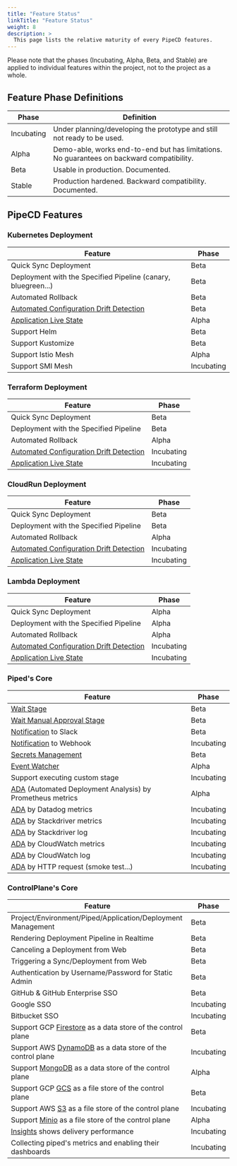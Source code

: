 ```yaml
---
title: "Feature Status"
linkTitle: "Feature Status"
weight: 8
description: >
  This page lists the relative maturity of every PipeCD features.
---
```


Please note that the phases (Incubating, Alpha, Beta, and Stable) are applied to individual features within the project, not to the project as a whole.

## Feature Phase Definitions

| Phase | Definition |
|-|-|
| Incubating | Under planning/developing the prototype and still not ready to be used. |
| Alpha | Demo-able, works end-to-end but has limitations. No guarantees on backward compatibility. |
| Beta | Usable in production. Documented. |
| Stable | Production hardened. Backward compatibility. Documented. |

## PipeCD Features

### Kubernetes Deployment

| Feature | Phase |
|-|-|
| Quick Sync Deployment | Beta |
| Deployment with the Specified Pipeline (canary, bluegreen...) | Beta |
| Automated Rollback | Beta |
| [Automated Configuration Drift Detection](/docs/user-guide/configuration-drift-detection/) | Beta |
| [Application Live State](/docs/user-guide/application-live-state/) | Alpha |
| Support Helm | Beta |
| Support Kustomize | Beta |
| Support Istio Mesh | Alpha |
| Support SMI Mesh | Incubating |

### Terraform Deployment

| Feature | Phase |
|-|-|
| Quick Sync Deployment | Beta |
| Deployment with the Specified Pipeline | Beta |
| Automated Rollback | Alpha |
| [Automated Configuration Drift Detection](/docs/user-guide/configuration-drift-detection/) | Incubating |
| [Application Live State](/docs/user-guide/application-live-state/) | Incubating |

### CloudRun Deployment

| Feature | Phase |
|-|-|
| Quick Sync Deployment | Beta |
| Deployment with the Specified Pipeline | Beta |
| Automated Rollback | Alpha |
| [Automated Configuration Drift Detection](/docs/user-guide/configuration-drift-detection/) | Incubating |
| [Application Live State](/docs/user-guide/application-live-state/) | Incubating |

### Lambda Deployment

| Feature | Phase |
|-|-|
| Quick Sync Deployment | Alpha |
| Deployment with the Specified Pipeline | Alpha |
| Automated Rollback | Alpha |
| [Automated Configuration Drift Detection](/docs/user-guide/configuration-drift-detection/) | Incubating |
| [Application Live State](/docs/user-guide/application-live-state/) | Incubating |

### Piped's Core

| Feature | Phase |
|-|-|
| [Wait Stage](/docs/user-guide/adding-a-wait-stage/) | Beta |
| [Wait Manual Approval Stage](/docs/user-guide/adding-a-manual-approval/) | Beta |
| [Notification](/docs/operator-manual/piped/configuring-notifications/) to Slack | Beta |
| [Notification](/docs/operator-manual/piped/configuring-notifications/) to Webhook | Incubating |
| [Secrets Management](/docs/user-guide/sealed-secrets/) | Beta |
| [Event Watcher](/docs/user-guide/event-watcher/) | Alpha |
| Support executing custom stage | Incubating |
| [ADA](/docs/user-guide/automated-deployment-analysis/) (Automated Deployment Analysis) by Prometheus metrics | Alpha |
| [ADA](/docs/user-guide/automated-deployment-analysis/) by Datadog metrics | Incubating |
| [ADA](/docs/user-guide/automated-deployment-analysis/) by Stackdriver metrics | Incubating |
| [ADA](/docs/user-guide/automated-deployment-analysis/) by Stackdriver log | Incubating |
| [ADA](/docs/user-guide/automated-deployment-analysis/) by CloudWatch metrics | Incubating |
| [ADA](/docs/user-guide/automated-deployment-analysis/) by CloudWatch log | Incubating |
| [ADA](/docs/user-guide/automated-deployment-analysis/) by HTTP request (smoke test...) | Incubating |

### ControlPlane's Core

| Feature | Phase |
|-|-|
| Project/Environment/Piped/Application/Deployment Management | Beta |
| Rendering Deployment Pipeline in Realtime | Beta |
| Canceling a Deployment from Web | Beta |
| Triggering a Sync/Deployment from Web | Beta |
| Authentication by Username/Password for Static Admin | Beta |
| GitHub & GitHub Enterprise SSO | Beta |
| Google SSO | Incubating |
| Bitbucket SSO | Incubating |
| Support GCP [Firestore](https://cloud.google.com/firestore) as a data store of the control plane | Beta |
| Support AWS [DynamoDB](https://aws.amazon.com/dynamodb/) as a data store of the control plane | Incubating |
| Support [MongoDB](https://www.mongodb.com/) as a data store of the control plane | Alpha |
| Support GCP [GCS](https://cloud.google.com/storage) as a file store of the control plane | Beta |
| Support AWS [S3](https://aws.amazon.com/s3/) as a file store of the control plane | Incubating |
| Support [Minio](https://github.com/minio/minio) as a file store of the control plane | Alpha |
| [Insights](/docs/user-guide/insights/) shows delivery performance | Incubating |
| Collecting piped's metrics and enabling their dashboards | Incubating |
